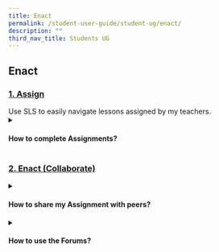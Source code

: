 ```yaml
---
title: Enact
permalink: /student-user-guide/student-ug/enact/
description: ""
third_nav_title: Students UG
---
```

## Enact

<h3><a target="_blank" href="../student-user-guide/assign/index">1. Assign</a></h3>
Use SLS to easily navigate lessons assigned by my teachers.

<details><summary><h4> How to complete Assignments?</h4></summary>
<details><summary><h5> How to access my Assignments?</h5></summary>

<ul>
  <li><a target="_blank" href="https://www.notion.so/About-Assignments-b1488c912e684915bcf5a5603922def8">About Assignments</a></li>
  <li><a target="_blank" href="https://www.notion.so/View-Assignments-6be91692ffa346c28b6e59162664ebf4">View Assignments</a></li>
  <li><a target="_blank" href="https://www.notion.so/Navigate-an-Assignment-87ff488ea01f448c98756c71ec1690d1">Navigate an Assignment</a></li>
  <li><a target="_blank" href="https://www.notion.so/Attempt-an-Assignment-60371cf299084e898c3034cdf4e5f44a">Attempt an Assignment</a></li>
  <li><a target="_blank" href="https://www.notion.so/Complete-an-Activity-Section-acd1a513de55404ba53efffca445cfbb">Complete an Activity &amp; Section</a></li>
</ul>
</details>
<details><summary><h5>How to attempt the different Question Types?</h5></summary> 

<ul>
		<li><a target="_blank" href="https://www.notion.so/Attempt-a-Multiple-Choice-Question-2d617463a708420f8a5d3eb371f5e1b8">Attempt a Multiple-Choice Question</a></li>
<li><a target="_blank" href="https://www.notion.so/Attempt-a-Fill-in-the-Blanks-Question-d24eab0b58b14d90b553782e4b743289">Attempt a Fill-in-the-Blanks Question</a></li>
<li><a target="_blank" href="https://www.notion.so/Attempt-a-Click-and-Drop-Question-61f94a43a54d459ba8213235e1aaa5f7">Attempt a Click-and-Drop Question</a></li>
<li><a target="_blank" href="https://www.notion.so/Attempt-an-Error-Editing-Question-3da010f2a861470aa51797ab3b5ce4fb">Attempt an Error-Editing Question</a></li>
<li><a target="_blank" href="https://www.notion.so/Attempt-an-Audio-Response-Question-143e12cad8084b5f9c808b5a6fccd97c">Attempt an Audio-Response Question</a></li>
<li><a target="_blank" href="https://www.notion.so/Attempt-a-Free-Response-Question-0a25b2983dff4f179e49634a9ded3186">Attempt a Free-Response Question</a></li>
<li><a target="_blank" href="https://www.notion.so/Attempt-a-Multi-Part-Question-7f0faf0935a94d96bb39bcebb97535d3">Attempt a Multi-Part Question</a></li>
<li><a target="_blank" href="https://www.notion.so/Attempt-an-Interactive-Thinking-Tool-Component-9c0e596a56f94093849f7e2fbd5bd925">Attempt an Interactive Thinking Tool Component</a></li>
<li><a target="_blank" href="https://www.notion.so/Attempt-a-Poll-2e67c19fb9e8462e98c3bbaefb62369f">Attempt a Poll</a></li>
<li><a target="_blank" href="https://www.notion.so/Attempt-a-Question-with-Rubrics-f18a7f9d5b2c4acaba3045debb98c8aa">Attempt a Question with Rubrics</a></li>
<li><a target="_blank" href="https://www.notion.so/Attempt-a-Team-Quiz-84dde19b26ea48b2a40d3db1a8c6b1e0">Attempt a Team Quiz</a></li>
<li><a target="_blank" href="https://www.notion.so/Attempt-Google-Attached-Files-3aa961399d4c4032a665c3213e03a817">Attempt Google-Attached Files</a></li>
</ul>
</details>
<details>	
<summary><h5>What features are there to support learning of my Mother Tongue?</h5></summary>

<ul>
<li><a target="_blank" href="https://www.notion.so/Text-to-Speech-TTS-eb9e91fcf6c948faa3dba65c6f38cf42">Text-to-Speech (TTS)</a></li>
<li><a target="_blank" href="https://www.notion.so/Speech-Evaluation-8de953cc81b64296ad4861fa3ec90a7e">Speech Evaluation</a></li>
<li><a target="_blank" href="https://www.notion.so/E-Dictionary-b6e29f7fe51c440dbdecc5d93ba17112">E-Dictionary</a></li>
</ul>
</details>
	
<details>	
<summary><h5>How to add Rich Text in responses?</h5></summary>

<ul>
<li><a target="_blank" href="https://www.notion.so/Formatting-Paragraphing-7914b48243384679811f7afb9071f3d5">Formatting &amp; Paragraphing</a></li>
<li><a target="_blank" href="https://www.notion.so/Insert-Tables-7f2744cac033430b9adccb0517625d10">Insert Tables</a></li>
<li><a target="_blank" href="https://www.notion.so/Upload-File-1d227318e89145fa9d367c3e3a05d1d7">Upload File</a></li>
<li><a target="_blank" href="https://www.notion.so/Insert-Drawing-39406e5ce3524978a0b4e732f9a495b4">Insert Drawing</a></li>
<li><a target="_blank" href="https://www.notion.so/Insert-Chinese-or-Tamil-Text-2d55e6bda2784de78b66dc50b01c859b">Insert Chinese or Tamil Text</a></li>
<li><a target="_blank" href="https://www.notion.so/Insert-Mathematical-or-Chemical-Equations-f46ba7a11512468d94567d762695601d">Insert Mathematical or Chemical Equations</a></li>
<li><a target="_blank" href="https://www.notion.so/Insert-Edit-Links-7567da82ddc74a9fad7e0c8bf60afe65">Insert &amp; Edit Links</a></li>
<li><a target="_blank" href="https://www.notion.so/Insert-Emoticon-9cd7961445804aeba3caf234b5cefd72">Insert Emoticon</a></li>
<li><a target="_blank" href="https://www.notion.so/Insert-Tooltip-3507c9d2857f497b9ae1f1cc7fab3550">Insert Tooltip</a></li>
</ul>
</details>	
</details>

### [2. Enact (Collaborate)](/teacher-user-guide/discover/index/)

<details><summary><h4> How to share my Assignment with peers?</h4></summary>
<ul>
  <li><a target="_blank" href="https://www.notion.so/About-Assignment-Sharing-36b51c5efc44478c92b700aa3ae9a784">About Assignment Sharing</a></li>
  <li><a target="_blank" href="https://www.notion.so/Request-to-Share-Assignment-5b207b8ee6b349beb7743733a38aed5a">Request to Share Assignment</a></li>
  <li><a target="_blank" href="https://www.notion.so/Accept-a-Share-Request-7d0b40bd3b354d66834201fe851344e9">Accept a Share Request</a></li>
  <li><a target="_blank" href="https://www.notion.so/Interact-in-a-Shared-Assignment-b473c5d156c5475ba2c0ea4dcff2b716">Interact in a Shared Assignment</a></li>
</ul>

</details>
<details><summary><h4> How to use the Forums?</h4></summary>
<ul>
  <li><a target="_blank" href="https://www.notion.so/Access-the-Forum-93f952d2efdc45a883710367a75e6660">Access the Forum</a></li>
  <li><a target="_blank" href="https://www.notion.so/Create-a-New-Poll-399b4ec9678b45d7b0efe7ae910711c1">Create a New Poll</a></li>
  <li><a target="_blank" href="https://www.notion.so/Edit-a-Poll-698e803e01674f96b7c482c66dd85f81">Edit a Poll</a></li>
  <li><a target="_blank" href="https://www.notion.so/Posting-on-a-Discussion-Topic-Improved-a8fe5fcf8ff34cffa2f0af58b285a58f">Posting on a Discussion Topic (Improved)</a></li>
</ul>
	</details>